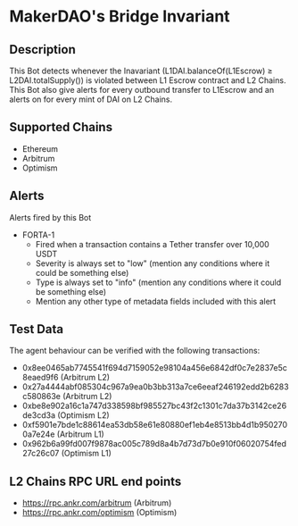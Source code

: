 # MakerDAO's Bridge Invariant

## Description

This Bot detects whenever the Inavariant (L1DAI.balanceOf(L1Escrow) ≥ L2DAI.totalSupply()) is violated between L1 Escrow contract and L2 Chains. This Bot also give alerts for every outbound transfer to L1Escrow and an alerts on for every mint of DAI on L2 Chains.

## Supported Chains

- Ethereum
- Arbitrum
- Optimism

## Alerts

Alerts fired by this Bot

- FORTA-1
  - Fired when a transaction contains a Tether transfer over 10,000 USDT
  - Severity is always set to "low" (mention any conditions where it could be something else)
  - Type is always set to "info" (mention any conditions where it could be something else)
  - Mention any other type of metadata fields included with this alert

## Test Data

The agent behaviour can be verified with the following transactions:

- 0x8ee0465ab7745541f694d7159052e98104a456e6842df0c7e2837e5c8eaed9f6 (Arbitrum L2)
- 0x27a4444abf085304c967a9ea0b3bb313a7ce6eeaf246192edd2b6283c580863e (Arbitrum L2)
- 0xbe8e902a16c1a747d338598bf985527bc43f2c1301c7da37b3142ce26de3cd3a (Optimism L2)
- 0xf5901e7bde1c88614ea53db58e61e80880ef1eb4e8513bb4d1b9502700a7e24e (Arbitrum L1)
- 0x962b6a99fd007f9878ac005c789d8a4b7d73d7b0e910f06020754fed27c26c07 (Optimism L1)

## L2 Chains RPC URL end points

- https://rpc.ankr.com/arbitrum (Arbitrum)
- https://rpc.ankr.com/optimism (Optimism)
